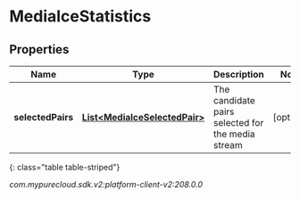 # MediaIceStatistics


## Properties

| Name | Type | Description | Notes |
| ------------ | ------------- | ------------- | ------------- |
| **selectedPairs** | [**List&lt;MediaIceSelectedPair&gt;**](MediaIceSelectedPair) | The candidate pairs selected for the media stream |  [optional] |
{: class="table table-striped"}




_com.mypurecloud.sdk.v2:platform-client-v2:208.0.0_
